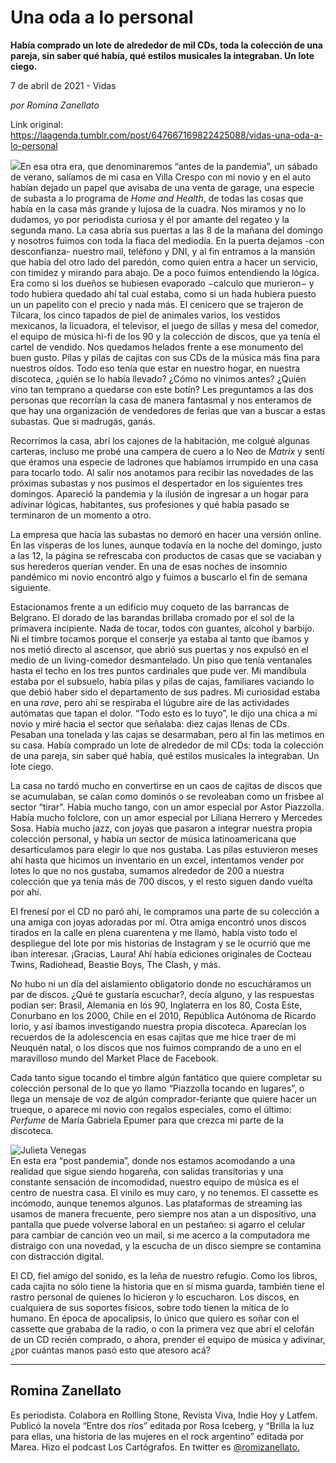 # Una oda a lo personal

**Había comprado un lote de alrededor de mil CDs, toda la colección de una pareja, sin saber qué había, qué estilos musicales la integraban. Un lote ciego.**

7 de abril de 2021 - Vidas

_por Romina Zanellato_

Link original: https://laagenda.tumblr.com/post/647667169822425088/vidas-una-oda-a-lo-personal

![](https://64.media.tumblr.com/11833f6de9ff3499b08911756c01a416/b1d441bebb164146-39/s500x750/5f2351140615dfeee015fc6f50efccacc4c00c1b.jpg)En esa otra era, que denominaremos “antes de la pandemia”, un sábado de verano, salíamos de mi casa en Villa Crespo con mi novio y en el auto habían dejado un papel que avisaba de una venta de garage, una especie de subasta a lo programa de *Home and Health*, de todas las cosas que había en la casa más grande y lujosa de la cuadra. Nos miramos y no lo dudamos, yo por periodista curiosa y él por amante del regateo y la segunda mano. La casa abría sus puertas a las 8 de la mañana del domingo y nosotros fuimos con toda la fiaca del mediodía. En la puerta dejamos -con desconfianza- nuestro mail, teléfono y DNI, y al fin entramos a la mansión que había del otro lado del paredón, como quien entra a hacer un servicio, con timidez y mirando para abajo. De a poco fuimos entendiendo la lógica. Era como si los dueños se hubiesen evaporado −calculo que murieron− y todo hubiera quedado ahí tal cual estaba, como si un hada hubiera puesto un un papelito con el precio y nada más. El cenicero que se trajeron de Tilcara, los cinco tapados de piel de animales varios, los vestidos mexicanos, la licuadora, el televisor, el juego de sillas y mesa del comedor, el equipo de música hi-fi de los 90 y la colección de discos, que ya tenía el cartel de vendido. Nos quedamos helados frente a ese monumento del buen gusto. Pilas y pilas de cajitas con sus CDs de la música más fina para nuestros oídos. Todo eso tenía que estar en nuestro hogar, en nuestra discoteca, ¿quién se lo había llevado? ¿Cómo no vinimos antes? ¿Quién vino tan temprano a quedarse con este botín? Les preguntamos a las dos personas que recorrían la casa de manera fantasmal y nos enteramos de que hay una organización de vendedores de ferias que van a buscar a estas subastas. Que si madrugás, ganás.

Recorrimos la casa, abrí los cajones de la habitación, me colgué algunas carteras, incluso me probé una campera de cuero a lo Neo de *Matrix* y sentí que éramos una especie de ladrones que habíamos irrumpido en una casa para tocarlo todo. Al salir nos anotamos para recibir las novedades de las próximas subastas y nos pusimos el despertador en los siguientes tres domingos. Apareció la pandemia y la ilusión de ingresar a un hogar para adivinar lógicas, habitantes, sus profesiones y qué había pasado se terminaron de un momento a otro.

La empresa que hacía las subastas no demoró en hacer una versión online. En las vísperas de los lunes, aunque todavía en la noche del domingo, justo a las 12, la página se refrescaba con productos de casas que se vaciaban y sus herederos querían vender. En una de esas noches de insomnio pandémico mi novio encontró algo y fuimos a buscarlo el fin de semana siguiente.

Estacionamos frente a un edificio muy coqueto de las barrancas de Belgrano. El dorado de las barandas brillaba cromado por el sol de la primavera incipiente. Nada de tocar, todos con guantes, alcohol y barbijo. Ni el timbre tocamos porque el conserje ya estaba al tanto que íbamos y nos metió directo al ascensor, que abrió sus puertas y nos expulsó en el medio de un living-comedor desmantelado. Un piso que tenía ventanales hasta el techo en los tres puntos cardinales que pude ver. Mi mandíbula estaba por el subsuelo, había pilas y pilas de cajas, familiares vaciando lo que debió haber sido el departamento de sus padres. Mi curiosidad estaba en una *rave*, pero ahí se respiraba el lúgubre aire de las actividades autómatas que tapan el dolor. “Todo esto es lo tuyo”, le dijo una chica a mi novio y miré hacia el sector que señalaba: diez cajas llenas de CDs. Pesaban una tonelada y las cajas se desarmaban, pero al fin las metimos en su casa. Había comprado un lote de alrededor de mil CDs: toda la colección de una pareja, sin saber qué había, qué estilos musicales la integraban. Un lote ciego.

La casa no tardó mucho en convertirse en un caos de cajitas de discos que se acumulaban, se caían como dominós o se revoleaban como un frisbee al sector “tirar”. Había mucho tango, con un amor especial por Astor Piazzolla. Había mucho folclore, con un amor especial por Liliana Herrero y Mercedes Sosa. Había mucho jazz, con joyas que pasaron a integrar nuestra propia colección personal, y había un sector de música latinoamericana que desarticulamos para elegir lo que nos gustaba. Las pilas estuvieron meses ahí hasta que hicimos un inventario en un excel, intentamos vender por lotes lo que no nos gustaba, sumamos alrededor de 200 a nuestra colección que ya tenía más de 700 discos, y el resto siguen dando vuelta por ahí. 

El frenesí por el CD no paró ahí, le compramos una parte de su colección a una amiga con joyas adoradas por mí. Otra amiga encontró unos discos tirados en la calle en plena cuarentena y me llamó, había visto todo el despliegue del lote por mis historias de Instagram y se le ocurrió que me iban interesar. ¡Gracias, Laura! Ahí había ediciones originales de Cocteau Twins, Radiohead, Beastie Boys, The Clash, y más.

No hubo ni un día del aislamiento obligatorio donde no escucháramos un par de discos. ¿Qué te gustaría escuchar?, decía alguno, y las respuestas podían ser: Brasil, Alemania en los 90, Inglaterra en los 80, Costa Este, Conurbano en los 2000, Chile en el 2010, República Autónoma de Ricardo Iorio, y así íbamos investigando nuestra propia discoteca. Aparecían los recuerdos de la adolescencia en esas cajitas que me hice traer de mi Neuquén natal, o los discos que nos fuimos comprando de a uno en el maravilloso mundo del Market Place de Facebook. 

Cada tanto sigue tocando el timbre algún fantático que quiere completar su colección personal de lo que yo llamo “Piazzolla tocando en lugares”, o llega un mensaje de voz de algún comprador-feriante que quiere hacer un trueque, o aparece mi novio con regalos especiales, como el último: *Perfume* de María Gabriela Epumer para que crezca mi parte de la discoteca.

![Julieta Venegas](https://64.media.tumblr.com/ec55f2fe8f2830ea0439c2c2afffaa7e/b1d441bebb164146-44/s250x400/0914fd50651535e303b85d42f3f7b6f41aba3f2f.jpg)  
En esta era “post pandemia”, donde nos estamos acomodando a una realidad que sigue siendo hogareña, con salidas transitorias y una constante sensación de incomodidad, nuestro equipo de música es el centro de nuestra casa. El vinilo es muy caro, y no tenemos. El cassette es incómodo, aunque tenemos algunos. Las plataformas de streaming las usamos de manera frecuente, pero siempre nos atan a un dispositivo, una pantalla que puede volverse laboral en un pestañeo: si agarro el celular para cambiar de canción veo un mail, si me acerco a la computadora me distraigo con una novedad, y la escucha de un disco siempre se contamina con distracción digital. 

El CD, fiel amigo del sonido, es la leña de nuestro refugio. Como los libros, cada cajita no sólo tiene la historia que en sí misma guarda, también tiene el rastro personal de quienes lo hicieron y lo escucharon. Los discos, en cualquiera de sus soportes físicos, sobre todo tienen la mítica de lo humano. En época de apocalipsis, lo único que quiero es soñar con el cassette que grababa de la radio, o con la primera vez que abrí el celofán de un CD recién comprado, o ahora, prender el equipo de música y adivinar, ¿por cuántas manos pasó esto que atesoro acá?



---

 Romina Zanellato
-----------------

 Es periodista. Colabora en Rollling Stone, Revista Viva, Indie Hoy y Latfem. Publicó la novela “Entre dos ríos” editada por Rosa Iceberg, y “Brilla la luz para ellas, una historia de las mujeres en el rock argentino” editada por Marea. Hizo el podcast Los Cartógrafos. En twitter es [@romizanellato.](https://twitter.com/romizanellato) 

